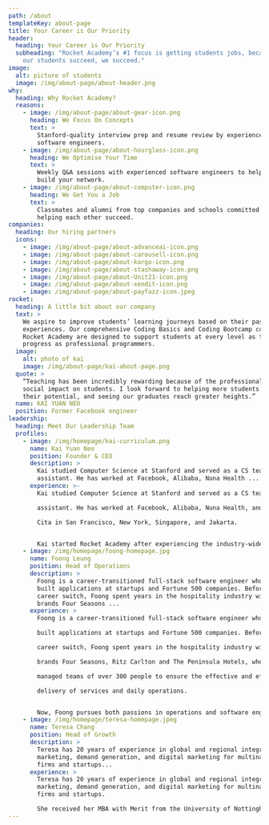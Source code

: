 ```yaml
---
path: /about
templateKey: about-page
title: Your Career is Our Priority
header:
  heading: Your Career is Our Priority
  subheading: "Rocket Academy’s #1 focus is getting students jobs, because when
    our students succeed, we succeed."
image:
  alt: picture of students
  image: /img/about-page/about-header.png
why:
  heading: Why Rocket Academy?
  reasons:
    - image: /img/about-page/about-gear-icon.png
      heading: We Focus On Concepts
      text: >
        Stanford-quality interview prep and resume review by experienced
        software engineers.
    - image: /img/about-page/about-hourglass-icon.png
      heading: We Optimise Your Time
      text: >
        Weekly Q&A sessions with experienced software engineers to help you
        build your network.
    - image: /img/about-page/about-computer-icon.png
      heading: We Get You a Job
      text: >
        Classmates and alumni from top companies and schools committed to
        helping each other succeed.
companies:
  heading: Our hiring partners
  icons:
    - image: /img/about-page/about-advanceai-icon.png
    - image: /img/about-page/about-carousell-icon.png
    - image: /img/about-page/about-kargo-icon.png
    - image: /img/about-page/about-stashaway-icon.png
    - image: /img/about-page/about-Unit21-icon.png
    - image: /img/about-page/about-xendit-icon.png
    - image: /img/about-page/about-payfazz-icon.jpeg
rocket:
  heading: A little bit about our company
  text: >
    We aspire to improve students’ learning journeys based on their past
    experiences. Our comprehensive Coding Basics and Coding Bootcamp courses at
    Rocket Academy are designed to support students at every level as they
    progress as professional programmers.
  image:
    alt: photo of kai
    image: /img/about-page/kai-about-page.png
  quote: >
    “Teaching has been incredibly rewarding because of the professional and
    social impact on students. I look forward to helping more students achieve
    their potential, and seeing our graduates reach greater heights.”
  name: KAI YUAN NEO
  position: Former Facebook engineer
leadership:
  heading: Meet Our Leadership Team
  profiles:
    - image: /img/homepage/kai-curriculum.png
      name: Kai Yuan Neo
      position: Founder & CEO
      description: >
        Kai studied Computer Science at Stanford and served as a CS teaching
        assistant. He has worked at Facebook, Alibaba, Nuna Health ...
      experience: >-
        Kai studied Computer Science at Stanford and served as a CS teaching

        assistant. He has worked at Facebook, Alibaba, Nuna Health, and Dana

        Cita in San Francisco, New York, Singapore, and Jakarta.


        Kai started Rocket Academy after experiencing the industry-wide shortage of good software engineers. Rocket’s 6-month full time Coding Bootcamp is a middle ground between long and expensive university courses and short and insufficient 12-week coding bootcamps.
    - image: /img/homepage/foong-homepage.jpg
      name: Foong Leung
      position: Head of Operations
      description: >
        Foong is a career-transitioned full-stack software engineer who has
        built applications at startups and Fortune 500 companies. Before his
        career switch, Foong spent years in the hospitality industry with luxury
        brands Four Seasons ...
      experience: >
        Foong is a career-transitioned full-stack software engineer who has

        built applications at startups and Fortune 500 companies. Before his

        career switch, Foong spent years in the hospitality industry with luxury

        brands Four Seasons, Ritz Carlton and The Peninsula Hotels, where he

        managed teams of over 300 people to ensure the effective and efficient

        delivery of services and daily operations.


        Now, Foong pursues both passions in operations and software engineering at Rocket Academy. He keeps operations running smoothly for the delivery of quality education and helps others pursue their goals in software engineering.
    - image: /img/homepage/teresa-homepage.jpeg
      name: Teresa Chang
      position: Head of Growth
      description: >
        Teresa has 20 years of experience in global and regional integrated
        marketing, demand generation, and digital marketing for multinational
        firms and startups...
      experience: >
        Teresa has 20 years of experience in global and regional integrated
        marketing, demand generation, and digital marketing for multinational
        firms and startups. 

        She received her MBA with Merit from the University of Nottingham, for which she received a distinction in her thesis on behavioral economics.
---
```

